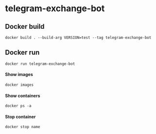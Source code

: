 # telegram-exchange-bot

## Docker build

````
docker build . --build-arg VERSION=test --tag telegram-exchange-bot
````

## Docker run

````
docker run telegram-exchange-bot
````

#### Show images
````
docker images
````
#### Show containers
````
docker ps -a
````
#### Stop container
````
docker stop name
````